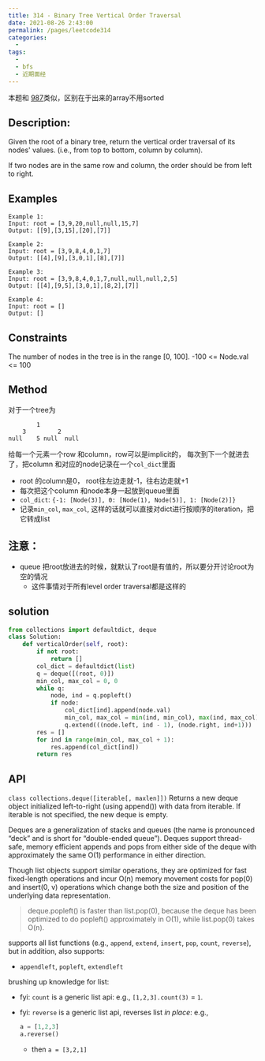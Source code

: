 ```yaml
---
title: 314 - Binary Tree Vertical Order Traversal
date: 2021-08-26 2:43:00
permalink: /pages/leetcode314
categories:
  - 
tags:
  - 
  - bfs
  - 近期面经
---
```

本题和 [987](https://emmableu.github.io/leetcode-note-site/pages/b65f0c)类似，区别在于出来的array不用sorted

## Description:
Given the root of a binary tree, return the vertical order traversal of its nodes' values. (i.e., from top to bottom, column by column).

If two nodes are in the same row and column, the order should be from left to right.
## Examples
```
Example 1:
Input: root = [3,9,20,null,null,15,7]
Output: [[9],[3,15],[20],[7]]

Example 2:
Input: root = [3,9,8,4,0,1,7]
Output: [[4],[9],[3,0,1],[8],[7]]

Example 3:
Input: root = [3,9,8,4,0,1,7,null,null,null,2,5]
Output: [[4],[9,5],[3,0,1],[8,2],[7]]

Example 4:
Input: root = []
Output: []
```
## Constraints
The number of nodes in the tree is in the range [0, 100].
-100 <= Node.val <= 100


## Method
对于一个tree为 
```
        1
    3         2
null    5 null  null
```
给每一个元素一个row 和column，row可以是implicit的， 每次到下一个就进去了，把column 和对应的node记录在一个`col_dict`里面
- root 的column是0， root往左边走就-1，往右边走就+1
- 每次把这个column 和node本身一起放到queue里面
- `col_dict`: `{-1: [Node(3)], 0: [Node(1), Node(5)], 1: [Node(2)]}`
- 记录`min_col`, `max_col`, 这样的话就可以直接对dict进行按顺序的iteration，把它转成list

## 注意：
- queue 把root放进去的时候，就默认了root是有值的，所以要分开讨论root为空的情况
  - 这件事情对于所有level order traversal都是这样的

## solution 
```python
from collections import defaultdict, deque
class Solution:
    def verticalOrder(self, root):
        if not root:
            return []
        col_dict = defaultdict(list)
        q = deque([(root, 0)])
        min_col, max_col = 0, 0
        while q:
            node, ind = q.popleft()
            if node:
                col_dict[ind].append(node.val)
                min_col, max_col = min(ind, min_col), max(ind, max_col)  
                q.extend(((node.left, ind - 1), (node.right, ind+1)))
        res = []
        for ind in range(min_col, max_col + 1):
            res.append(col_dict[ind])
        return res
```



## API
`class collections.deque([iterable[, maxlen]])`
Returns a new deque object initialized left-to-right (using append()) with data from iterable. If iterable is not specified, the new deque is empty.

Deques are a generalization of stacks and queues (the name is pronounced “deck” and is short for “double-ended queue”). Deques support thread-safe, memory efficient appends and pops from either side of the deque with approximately the same O(1) performance in either direction.

Though list objects support similar operations, they are optimized for fast fixed-length operations and incur O(n) memory movement costs for pop(0) and insert(0, v) operations which change both the size and position of the underlying data representation.

> deque.popleft() is faster than list.pop(0), because the deque has been optimized to do popleft() approximately in O(1), while list.pop(0) takes O(n).

supports all list functions (e.g., `append`, `extend`, `insert`, `pop`, `count`, `reverse`), but in addition, also supports:
- `appendleft`, `popleft`, `extendleft`

brushing up knowledge for list:
- fyi: `count` is a generic list api: e.g., `[1,2,3].count(3)` = `1`.
- fyi: `reverse` is a generic list api, reverses list *in place*: e.g., 

  ```python
  a = [1,2,3] 
  a.reverse()
  ```
  - then `a = [3,2,1]`
